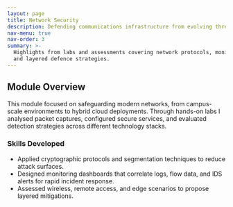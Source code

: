 ```yaml
---
layout: page
title: Network Security
description: Defending communications infrastructure from evolving threats
nav-menu: true
nav-order: 3
summary: >-
  Highlights from labs and assessments covering network protocols, monitoring,
  and layered defence strategies.
---
```


<section aria-labelledby="network-overview" class="prose max-w-none">
  <h2 id="network-overview">Module Overview</h2>
  <p>
    This module focused on safeguarding modern networks, from campus-scale
    environments to hybrid cloud deployments. Through hands-on labs I analysed
    packet captures, configured secure services, and evaluated detection
    strategies across different technology stacks.
  </p>

  <h3>Skills Developed</h3>
  <ul>
    <li>Applied cryptographic protocols and segmentation techniques to reduce
    attack surfaces.</li>
    <li>Designed monitoring dashboards that correlate logs, flow data, and IDS
    alerts for rapid incident response.</li>
    <li>Assessed wireless, remote access, and edge scenarios to propose layered
    mitigations.</li>
  </ul>
</section>
